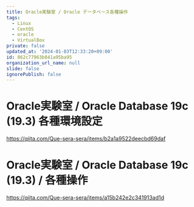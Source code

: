 ```yaml
---
title: Oracle実験室 / Oracle データベース各種操作
tags:
  - Linux
  - CentOS
  - oracle
  - VirtualBox
private: false
updated_at: '2024-01-03T12:33:20+09:00'
id: 862c77963b841a95ba95
organization_url_name: null
slide: false
ignorePublish: false
---
```

# Oracle実験室 / Oracle Database 19c (19.3) 各種環境設定
https://qiita.com/Que-sera-sera/items/b2a1a9522deecbd69daf

# Oracle実験室 / Oracle Database 19c (19.3) / 各種操作
https://qiita.com/Que-sera-sera/items/a15b242e2c341913ad1d
